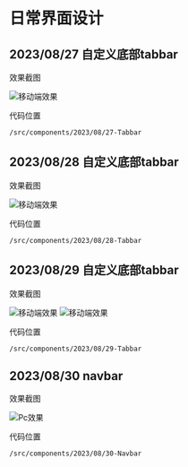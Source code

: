 # 日常界面设计

## 2023/08/27 自定义底部tabbar

效果截图

![移动端效果](/src/components/2023/08/27-Tabbar/screenshot/2023-08-27.png)

代码位置

`/src/components/2023/08/27-Tabbar`

## 2023/08/28 自定义底部tabbar

效果截图

![移动端效果](/src//components//2023/08/28-Tabbar/screenshot/2023-08-28.png)

代码位置

`/src/components/2023/08/28-Tabbar`

## 2023/08/29 自定义底部tabbar

效果截图

![移动端效果](/src//components//2023/08/29-Tabbar/screenshot/2023-08-29-01.png)
![移动端效果](/src//components//2023/08/29-Tabbar/screenshot/2023-08-29-02.png)

代码位置

`/src/components/2023/08/29-Tabbar`

## 2023/08/30 navbar

效果截图

![Pc效果](/src/components/2023/08/30-navbar/screenshot/2023-08-30.png)

代码位置

`/src/components/2023/08/30-Navbar`

